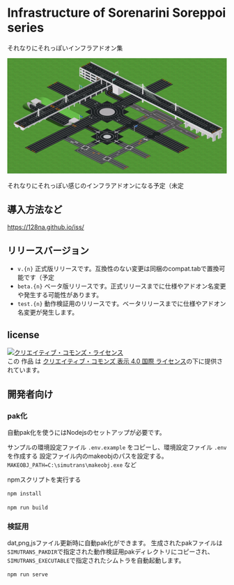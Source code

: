 # Infrastructure of Sorenarini Soreppoi series
それなりにそれっぽいインフラアドオン集

![thumbnail](./docs/thumbnail.png)

それなりにそれっぽい感じのインフラアドオンになる予定（未定

## 導入方法など

https://128na.github.io/iss/

## リリースバージョン

- `v.{n}` 正式版リリースです。互換性のない変更は同梱のcompat.tabで置換可能です（予定
- `beta.{n}` ベータ版リリースです。正式リリースまでに仕様やアドオン名変更や発生する可能性があります。
- `test.{n}` 動作検証用のリリースです。ベータリリースまでに仕様やアドオン名変更が発生します。

## license

<a rel="license" href="http://creativecommons.org/licenses/by/4.0/"><img alt="クリエイティブ・コモンズ・ライセンス" style="border-width:0" src="https://i.creativecommons.org/l/by/4.0/88x31.png" /></a><br />この 作品 は <a rel="license" href="http://creativecommons.org/licenses/by/4.0/">クリエイティブ・コモンズ 表示 4.0 国際 ライセンス</a>の下に提供されています。

## 開発者向け
### pak化

自動pak化を使うにはNodejsのセットアップが必要です。

サンプルの環境設定ファイル `.env.example` をコピーし、環境設定ファイル `.env` を作成する
設定ファイル内のmakeobjのパスを設定する。
`MAKEOBJ_PATH=C:\simutrans\makeobj.exe` など

npmスクリプトを実行する
```
npm install

npm run build
```

### 検証用
dat,png,jsファイル更新時に自動pak化ができます。
生成されたpakファイルは`SIMUTRANS_PAKDIR`で指定された動作検証用pakディレクトリにコピーされ、`SIMUTRANS_EXECUTABLE`で指定されたシムトラを自動起動します。

```
npm run serve
```
